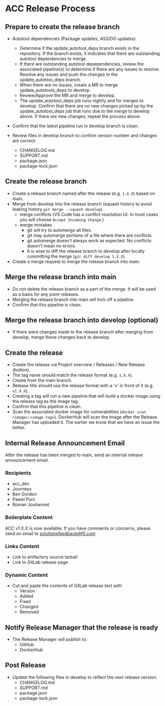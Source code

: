 # ACC Release Process

## Prepare to create the release branch

* Autotool dependencies (Package updates, AS3/DO updates)
    * Determine if the update_autotool_deps branch exists in the repository.  If the branch exists, it indicates that there are outstanding autotool dependencies to merge.
    * If there are outstanding autotool depependencies, review the associated pipeline(s) to determine if there are any issues to resolve.  Resolve any issues and push the changes to the update_autotool_deps branch.
    * When there are no issues, create a MR to merge update_autotools_deps to develop.
    * Review/Approve the MR and merge to develop.
    * The update_autotool_deps job runs nightly and for merges to develop.  Confirm that there are no new changes picked up by the update_autotool_deps job that runs due to the merge to develop above.  If there are new changes, repeat the process above.

* Confirm that the latest pipeline run in develop branch is clean.
* Review files in develop branch to confirm version number and changes are correct:
    * CHANGELOG.md
    * SUPPORT.md
    * package.json
    * package-lock.json

## Create the release branch

* Create a release branch named after the release (e.g. `1.X.X`) based on main.
* Merge from develop into the release branch (squash history to avoid leaking history `git merge --squash develop`).
    * merge conflicts (VS Code has a conflict resolution UI.  In most cases you will choose `Accept Incoming Change`.)
    * merge mistakes 
        * git will try to automerge all files.
        * git may automerge portions of a file where there are conflicts.
        * git automerge doesn't always work as expected.  No conflicts doesn't mean no errors.
        * It is wise to diff the release branch to develop after locally committing the merge (`git diff develop 1.X.X`).
* Create a merge request to merge the release branch into main.

## Merge the release branch into main

* Do not delete the release branch as a part of the merge.  It will be used as a basis for any point releases.
* Merging the release branch into main will kick off a pipeline.
* Confirm that this pipeline is clean.

## Merge the release branch into develop (optional)

* If there were changes made to the release branch after merging from develop, merge these changes back to develop.

## Create the release

* Create the release via Project overview / Releases / New Release (button).
* The tag name should match the release format (e.g. `1.X.X`).
* Create from the main branch.
* Release title should use the release format with a 'v' in front of it (e.g. `v1.X.X`).
* Creating a tag will run a new pipeline that will build a docker image using the release tag as the image tag.
* Confirm that this pipeline is clean.
* Scan the associated docker image for vulnerabilities (`docker scan <image>:<image-tag>`). DockerHub will scan the image after the Release Manager has uploaded it.  The earlier we know that we have an issue the better.

## Internal Release Announcement Email

After the release has been merged to main, send an internal release announcement email.

### Recipients
* acc_dev
* Journeys
* Ben Gordon
* Pawel Purc
* Roman Jouhannet

### Boilerplate Content

ACC v1.X.X is now available.
If you have comments or concerns, please send an email to solutionsfeedback@f5.com

### Links Content

* Link to artifactory source tarball
* Link to GitLab release page

### Dynamic Content

* Cut and paste the contents of GitLab release text with
    * Version
    * Added
    * Fixed
    * Changed
    * Removed


## Notify Release Manager that the release is ready

* The Release Manager will publish to:
    * GitHub
    * DockerHub

## Post Release

* Update the following files in develop to reflect the next release version:
    * CHANGELOG.md
    * SUPPORT.md
    * package.json
    * package-lock.json
